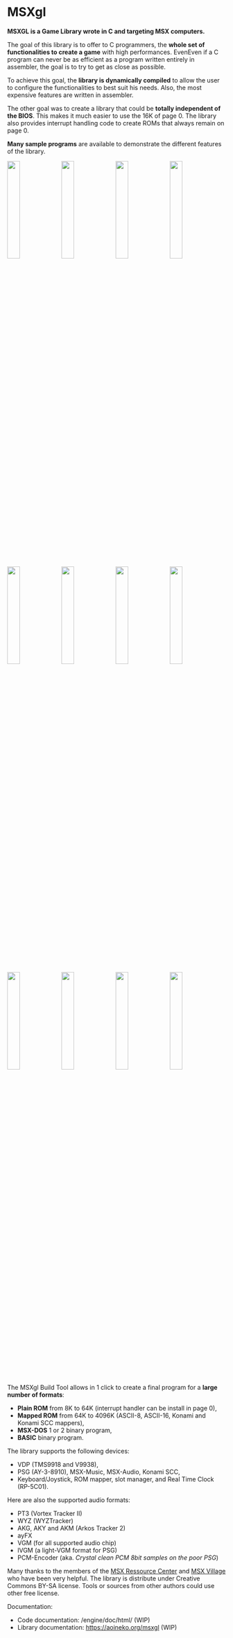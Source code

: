 # MSXgl

**MSXGL is a Game Library wrote in C and targeting MSX computers.**

The goal of this library is to offer to C programmers, the **whole set of functionalities to create a game** with high performances.
EvenEven if a C program can never be as efficient as a program written entirely in assembler, the goal is to try to get as close as possible.

To achieve this goal, the **library is dynamically compiled** to allow the user to configure the functionalities to best suit his needs.
Also, the most expensive features are written in assembler.

The other goal was to create a library that could be **totally independent of the BIOS**. This makes it much easier to use the 16K of page 0.
The library also provides interrupt handling code to create ROMs that always remain on page 0.

**Many sample programs** are available to demonstrate the different features of the library.
<div>
<img width="24%" src="https://raw.githubusercontent.com/aoineko-fr/MSXgl/main/engine/doc/img/sample_text.jpg" />
<img width="24%" src="https://raw.githubusercontent.com/aoineko-fr/MSXgl/main/engine/doc/img/sample_draw.jpg" />
<img width="24%" src="https://raw.githubusercontent.com/aoineko-fr/MSXgl/main/engine/doc/img/sample_psg.jpg" />
<img width="24%" src="https://raw.githubusercontent.com/aoineko-fr/MSXgl/main/engine/doc/img/sample_game.png" />
<img width="24%" src="https://raw.githubusercontent.com/aoineko-fr/MSXgl/main/engine/doc/img/sample_scroll.png" />
<img width="24%" src="https://raw.githubusercontent.com/aoineko-fr/MSXgl/main/engine/doc/img/sample_print.jpg" />
<img width="24%" src="https://raw.githubusercontent.com/aoineko-fr/MSXgl/main/engine/doc/img/sample_sprite.jpg" />
<img width="24%" src="https://raw.githubusercontent.com/aoineko-fr/MSXgl/main/engine/doc/img/sample_clock.jpg" />
<img width="24%" src="https://raw.githubusercontent.com/aoineko-fr/MSXgl/main/engine/doc/img/sample_swsprt.png" />
<img width="24%" src="https://raw.githubusercontent.com/aoineko-fr/MSXgl/main/engine/doc/img/sample_vdpcmd.jpg" />
<img width="24%" src="https://raw.githubusercontent.com/aoineko-fr/MSXgl/main/engine/doc/img/sample_wyz.png" />
<img width="24%" src="https://raw.githubusercontent.com/aoineko-fr/MSXgl/main/engine/doc/img/sample_math.jpg" />
</div>

The MSXgl Build Tool allows in 1 click to create a final program for a **large number of formats**:
* **Plain ROM** from 8K to 64K (interrupt handler can be install in page 0),
* **Mapped ROM** from 64K to 4096K (ASCII-8, ASCII-16, Konami and Konami SCC mappers),
* **MSX-DOS** 1 or 2 binary program,
* **BASIC** binary program.

The library supports the following devices:
* VDP (TMS9918 and V9938),
* PSG (AY-3-8910), MSX-Music, MSX-Audio, Konami SCC,
* Keyboard/Joystick, ROM mapper, slot manager, and Real Time Clock (RP-5C01).

Here are also the supported audio formats:
* PT3 (Vortex Tracker II)
* WYZ (WYZTracker)
* AKG, AKY and AKM (Arkos Tracker 2)
* ayFX
* VGM (for all supported audio chip)
* lVGM (a light-VGM format for PSG)
* PCM-Encoder (aka. _Crystal clean PCM 8bit samples on the poor PSG_)

Many thanks to the members of the [MSX Ressource Center](https://www.msx.org) and [MSX Village](https://msxvillage.fr) who have been very helpful.
The library is distribute under Creative Commons BY-SA license. Tools or sources from other authors could use other free license.

Documentation:
* Code documentation: /engine/doc/html/  (WIP)
* Library documentation: https://aoineko.org/msxgl (WIP)
